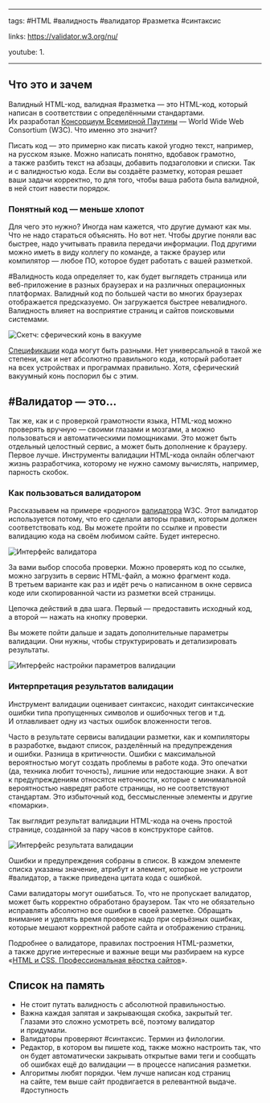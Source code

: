 ____

tags: #HTML #валидность #валидатор #разметка #синтаксис

links: https://validator.w3.org/nu/

youtube: 
1. 

_____

## Что это и зачем

Валидный HTML-код, валидная #разметка — это HTML-код, который написан в соответствии с определёнными стандартами. Их разработал [Консорциум Всемирной Паутины](https://ru.wikipedia.org/wiki/%D0%9A%D0%BE%D0%BD%D1%81%D0%BE%D1%80%D1%86%D0%B8%D1%83%D0%BC_%D0%92%D1%81%D0%B5%D0%BC%D0%B8%D1%80%D0%BD%D0%BE%D0%B9_%D0%BF%D0%B0%D1%83%D1%82%D0%B8%D0%BD%D1%8B) — World Wide Web Consortium (W3C). Что именно это значит?

Писать код — это примерно как писать какой угодно текст, например, на русском языке. Можно написать понятно, вдобавок грамотно, а также разбить текст на абзацы, добавить подзаголовки и списки. Так и с валидностью кода. Если вы создаёте разметку, которая решает ваши задачи корректно, то для того, чтобы ваша работа была валидной, в ней стоит навести порядок.

### Понятный код — меньше хлопот

Для чего это нужно? Иногда нам кажется, что другие думают как мы. Что не надо стараться объяснять. Но вот нет. Чтобы другие поняли вас быстрее, надо учитывать правила передачи информации. Под другими можно иметь в виду коллегу по команде, а также браузер или компилятор — любое ПО, которое будет работать с вашей разметкой.

#Валидность кода определяет то, как будет выглядеть страница или веб-приложение в разных браузерах и на различных операционных платформах. Валидный код по большей части во многих браузерах отображается предсказуемо. Он загружается быстрее невалидного. Валидность влияет на восприятие страниц и сайтов поисковыми системами.

![Скетч: сферический конь в вакууме](https://assets.htmlacademy.ru/img/blog/905/1@1x.png)

[Спецификации](https://htmlacademy.ru/blog/boost/frontend/short-11) кода могут быть разными. Нет универсальной в такой же степени, как и нет абсолютно правильного кода, который работает на всех устройствах и программах правильно. Хотя, сферический вакуумный конь поспорил бы с этим.

## #Валидатор — это...

Так же, как и с проверкой грамотности языка, HTML-код можно проверять вручную — своими глазами и мозгами, а можно пользоваться и автоматическими помощниками. Это может быть отдельный целостный сервис, а может быть дополнение к браузеру. Первое лучше. Инструменты валидации HTML-кода онлайн облегчают жизнь разработчика, которому не нужно самому вычислять, например, парность скобок.

### Как пользоваться валидатором

Рассказываем на примере «родного» [валидатора](https://validator.w3.org/) W3C. Этот валидатор используется потому, что его сделали авторы правил, которым должен соответствовать код. Вы можете пройти по ссылке и провести валидацию кода на своём любимом сайте. Будет интересно.

![Интерфейс валидатора](https://assets.htmlacademy.ru/img/blog/905/2@1x.png)

За вами выбор способа проверки. Можно проверять код по ссылке, можно загрузить в сервис HTML-файл, а можно фрагмент кода. В третьем варианте как раз и идёт речь о написанном в окне сервиса коде или скопированной части из разметки всей страницы.

Цепочка действий в два шага. 
Первый — предоставить исходный код, а второй — нажать на кнопку проверки.

Вы можете пойти дальше и задать дополнительные параметры валидации. Они нужны, чтобы структурировать и детализировать результаты.

![Интерфейс настройки параметров валидации](https://assets.htmlacademy.ru/img/blog/905/3@1x.png)

### Интерпретация результатов валидации

Инструмент валидации оценивает синтаксис, находит синтаксические ошибки типа пропущенных символов и ошибочных тегов и т.д. И отлавливает одну из частых ошибок вложенности тегов.

Часто в результате сервисы валидации разметки, как и компиляторы в разработке, выдают список, разделённый на предупреждения и ошибки. Разница в критичности. Ошибки с максимальной вероятностью могут создать проблемы в работе кода. Это опечатки (да, техника любит точность), лишние или недостающие знаки. А вот к предупреждениям относятся неточности, которые с минимальной вероятностью навредят работе страницы, но не соответствуют стандартам. Это избыточный код, бессмысленные элементы и другие «помарки».

Так выглядит результат валидации HTML-кода на очень простой странице, созданной за пару часов в конструкторе сайтов.

![Интерфейс результата валидации](https://assets.htmlacademy.ru/img/blog/905/4@1x.png)

Ошибки и предупреждения собраны в список. В каждом элементе списка указаны значение, атрибут и элемент, которые не устроили #валидатор, а также приведена цитата кода с ошибкой.

Сами валидаторы могут ошибаться. То, что не пропускает валидатор, может быть корректно обработано браузером. Так что не обязательно исправлять абсолютно все ошибки в своей разметке. Обращать внимание и уделять время проверке надо при серьёзных ошибках, которые мешают корректной работе сайта и отображению страниц.

Подробнее о валидаторе, правилах построения HTML-разметки, а также другие интересные и важные вещи мы разбираем на курсе «[HTML и CSS. Профессиональная вёрстка сайтов](https://htmlacademy.ru/intensive/htmlcss)».

## Список на память

-   Не стоит путать валидность с абсолютной правильностью.
-   Важна каждая запятая и закрывающая скобка, закрытый тег. Глазами это сложно усмотреть всё, поэтому валидатор и придумали.
-   Валидаторы проверяют #синтаксис. Термин из филологии.
-   Редактор, в котором вы пишете код, также можно настроить так, что он будет автоматически закрывать открытые вами теги и сообщать об ошибках ещё до валидации — в процессе написания разметки.
-   Алгоритмы любят порядки. Чем лучше написан код страниц на сайте, тем выше сайт продвигается в релевантной выдаче. #доступность